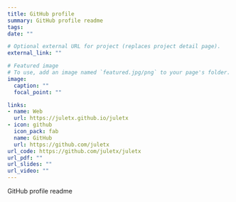 ```yaml
---
title: GitHub profile
summary: GitHub profile readme
tags:
date: ""

# Optional external URL for project (replaces project detail page).
external_link: ""

# Featured image
# To use, add an image named `featured.jpg/png` to your page's folder. 
image:
  caption: ""
  focal_point: ""

links:
- name: Web
  url: https://juletx.github.io/juletx
- icon: github
  icon_pack: fab
  name: GitHub
  url: https://github.com/juletx
url_code: https://github.com/juletx/juletx
url_pdf: ""
url_slides: ""
url_video: ""
---
```


GitHub profile readme